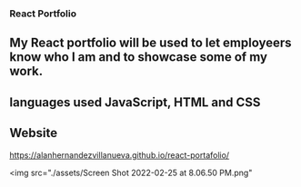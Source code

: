 
###   React Portfolio

## My React portfolio will be used to let employeers know who I am and to showcase some of my work.

## languages used JavaScript, HTML and CSS

## Website

https://alanhernandezvillanueva.github.io/react-portafolio/

<img src="./assets/Screen Shot 2022-02-25 at 8.06.50 PM.png"
